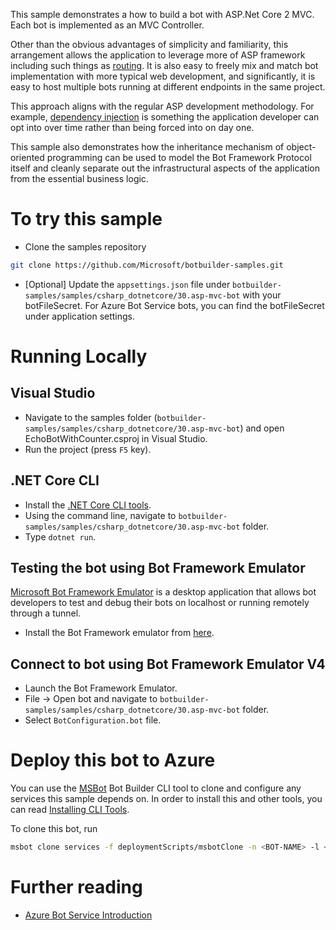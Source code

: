 ﻿This sample demonstrates a how to build a bot with ASP.Net Core 2 MVC. Each bot is implemented as an MVC Controller.

Other than the obvious advantages of simplicity and familiarity, this arrangement allows the application to leverage more of ASP framework including such things as [routing](https://docs.microsoft.com/en-us/aspnet/core/fundamentals/routing?view=aspnetcore-2.1).
It is also easy to freely mix and match bot implementation with more typical web development, and significantly, it is easy to host multiple bots running at different endpoints in the same project.

This approach aligns with the regular ASP development methodology. For example, [dependency injection](https://docs.microsoft.com/en-us/aspnet/core/fundamentals/dependency-injection?view=aspnetcore-2.1) is something the application developer can opt into over time rather than being forced into on day one.

This sample also demonstrates how the inheritance mechanism of object-oriented programming can be used to model the Bot Framework Protocol itself and cleanly separate out the infrastructural aspects of the application from the essential business logic.

# To try this sample
- Clone the samples repository
```bash
git clone https://github.com/Microsoft/botbuilder-samples.git
```
- [Optional] Update the `appsettings.json` file under `botbuilder-samples/samples/csharp_dotnetcore/30.asp-mvc-bot` with your botFileSecret.  For Azure Bot Service bots, you can find the botFileSecret under application settings.
# Running Locally
## Visual Studio
- Navigate to the samples folder (`botbuilder-samples/samples/csharp_dotnetcore/30.asp-mvc-bot`) and open EchoBotWithCounter.csproj in Visual Studio.
- Run the project (press `F5` key).

## .NET Core CLI
- Install the [.NET Core CLI tools](https://docs.microsoft.com/en-us/dotnet/core/tools/?tabs=netcore2x). 
- Using the command line, navigate to `botbuilder-samples/samples/csharp_dotnetcore/30.asp-mvc-bot` folder.
- Type `dotnet run`.

## Testing the bot using Bot Framework Emulator
[Microsoft Bot Framework Emulator](https://github.com/microsoft/botframework-emulator) is a desktop application that allows bot 
developers to test and debug their bots on localhost or running remotely through a tunnel.
- Install the Bot Framework emulator from [here](https://aka.ms/botframeworkemulator).

## Connect to bot using Bot Framework Emulator **V4**
- Launch the Bot Framework Emulator.
- File -> Open bot and navigate to `botbuilder-samples/samples/csharp_dotnetcore/30.asp-mvc-bot` folder.
- Select `BotConfiguration.bot` file.

# Deploy this bot to Azure
You can use the [MSBot](https://github.com/microsoft/botbuilder-tools) Bot Builder CLI tool to clone and configure any services this sample depends on. In order to install this and other tools, you can read [Installing CLI Tools](../../../Installing_CLI_tools.md).

To clone this bot, run
```bash
msbot clone services -f deploymentScripts/msbotClone -n <BOT-NAME> -l <Azure-location> --subscriptionId <Azure-subscription-id>
```
# Further reading
- [Azure Bot Service Introduction](https://docs.microsoft.com/en-us/azure/bot-service/bot-service-overview-introduction?view=azure-bot-service-4.0)
